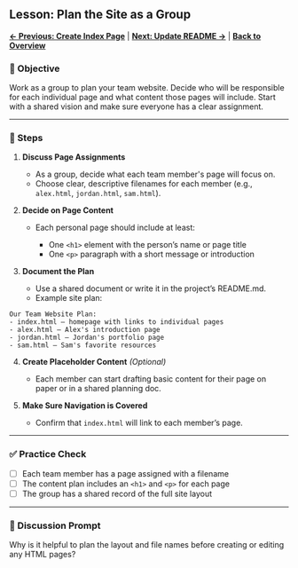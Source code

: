 ## Lesson: Plan the Site as a Group

**[← Previous: Create Index Page](github-collaboration-lv4.md)** | **[Next: Update README →](github-collaboration-lv6.md)** | **[Back to Overview](README.md)**

### 🎯 Objective

Work as a group to plan your team website. Decide who will be responsible for each individual page and what content those pages will include. Start with a shared vision and make sure everyone has a clear assignment.

---

### 👣 Steps

1. **Discuss Page Assignments**

   * As a group, decide what each team member's page will focus on.
   * Choose clear, descriptive filenames for each member (e.g., `alex.html`, `jordan.html`, `sam.html`).

2. **Decide on Page Content**

   * Each personal page should include at least:

     * One `<h1>` element with the person’s name or page title
     * One `<p>` paragraph with a short message or introduction

3. **Document the Plan**

   * Use a shared document or write it in the project’s README.md.
   * Example site plan:

```text
Our Team Website Plan:
- index.html – homepage with links to individual pages
- alex.html – Alex's introduction page
- jordan.html – Jordan's portfolio page
- sam.html – Sam's favorite resources
```

4. **Create Placeholder Content** *(Optional)*

   * Each member can start drafting basic content for their page on paper or in a shared planning doc.

5. **Make Sure Navigation is Covered**

   * Confirm that `index.html` will link to each member’s page.

---

### ✅ Practice Check

* [ ] Each team member has a page assigned with a filename
* [ ] The content plan includes an `<h1>` and `<p>` for each page
* [ ] The group has a shared record of the full site layout

---

### 💬 Discussion Prompt

Why is it helpful to plan the layout and file names before creating or editing any HTML pages?
